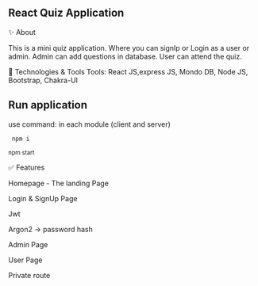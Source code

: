 ## React Quiz Application

✨ About

This is a mini quiz application. Where you can signIp or Login as a user or admin. Admin can add questions in database. User can attend the quiz.

🔧 Technologies & Tools
Tools: React JS,express JS, Mondo DB, Node JS, Bootstrap, Chakra-UI

## Run application

use command:
in each module (client and server)

<code> npm i </code>

<sub> npm start </sub>

✅ Features

Homepage - The landing Page

Login & SignUp Page

Jwt

Argon2 -> password hash

Admin Page

User Page

Private route
